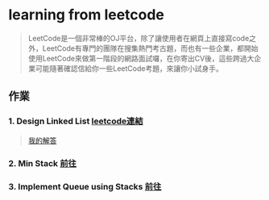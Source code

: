 # learning from leetcode 
> LeetCode是一個非常棒的OJ平台，除了讓使用者在網頁上直接寫code之外，LeetCode有專門的團隊在搜集熱門考古題，而也有一些企業，都開始使用LeetCode來做第一階段的網路面試囉，在你寄出CV後，這些跨過大企業可能隨著確認信給你一些LeetCode考題，來讓你小試身手。

## 作業
### 1. Design Linked List [leetcode連結](https://leetcode.com/problems/design-linked-list/)

> [我的解答](https://github.com/Benny805038/benny/blob/master/leetcode/Design%20Linked%20List.py)

### 2. Min Stack [前往](https://leetcode.com/problems/min-stack/)

### 3. Implement Queue using Stacks  [前往](https://leetcode.com/problems/implement-queue-using-stacks/)

